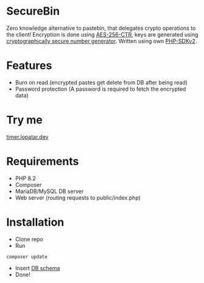 # SecureBin
Zero knowledge alternative to pastebin, that delegates crypto operations to the client! Encryption is done using [AES-256-CTR](https://github.com/ricmoo/aes-js), keys are generated using [cryptographically secure number generator](https://developer.mozilla.org/en-US/docs/Web/API/Crypto/getRandomValues).
Written using own [PHP-SDKv2](https://github.com/lopatar/PHP-SDKv2).

# Features
- Burn on read (encrypted pastes get delete from DB after being read)
- Password protection (A password is required to fetch the encrypted data)

# Try me
[timer.lopatar.dev](https://timer.lopatar.dev)

# Requirements
- PHP 8.2
- Composer
- MariaDB/MySQL DB server
- Web server (routing requests to public/index.php)

# Installation
- Clone repo
- Run
```shell
composer update
```
- Insert [DB schema](https://github.com/lopatar/SecureBin/blob/master/db.sql)
- Done!
